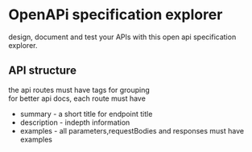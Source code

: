 # OpenAPi specification explorer

design, document and test your APIs with this open api specification explorer.  

## API structure

the api routes must have tags for grouping  
for better api docs, each route must have

- summary - a short title for endpoint title
- description - indepth information
- examples - all parameters,requestBodies and responses must have examples

